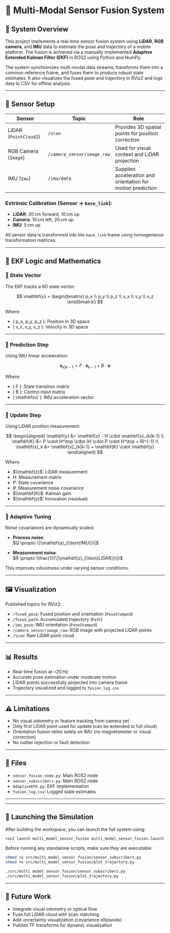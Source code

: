 # 🧠 Multi-Modal Sensor Fusion System

## 🚀 System Overview

This project implements a real-time sensor fusion system using **LiDAR**, **RGB camera**, and **IMU** data to estimate the pose and trajectory of a mobile platform. The fusion is achieved via a manually implemented **Adaptive Extended Kalman Filter (EKF)** in ROS2 using Python and NumPy.

The system synchronizes multi-modal data streams, transforms them into a common reference frame, and fuses them to produce robust state estimates. It also visualizes the fused pose and trajectory in RViz2 and logs data to CSV for offline analysis.

---

## 🎯 Sensor Setup

| Sensor | Topic | Role |
|--------|-------|------|
| LiDAR (`PointCloud2`) | `/scan` | Provides 3D spatial points for position correction |
| RGB Camera (`Image`) | `/camera_sensor/image_raw` | Used for visual context and LiDAR projection |
| IMU (`Imu`) | `/imu/data` | Supplies acceleration and orientation for motion prediction |

### Extrinsic Calibration (Sensor → `base_link`):

- **LiDAR**: 20 cm forward, 10 cm up  
- **Camera**: 10 cm left, 20 cm up  
- **IMU**: 5 cm up  

All sensor data is transformed into the `base_link` frame using homogeneous transformation matrices.

---

## 🧮 EKF Logic and Mathematics

### 🔸 State Vector

The EKF tracks a 6D state vector:

$$
\mathbf{x} = 
\begin{bmatrix}
p_x \\
p_y \\
p_z \\
v_x \\
v_y \\
v_z
\end{bmatrix}
$$

Where:

- \( p_x, p_y, p_z \): Position in 3D space  
- \( v_x, v_y, v_z \): Velocity in 3D space  

---

### 🔸 Prediction Step

Using IMU linear acceleration:

$$
\mathbf{x}_{k|k-1} = F \cdot \mathbf{x}_{k-1} + B \cdot \mathbf{u}
$$

Where:

- \( F \): State transition matrix  
- \( B \): Control input matrix  
- \( \mathbf{u} \): IMU acceleration vector  

---

### 🔸 Update Step

Using LiDAR position measurement:

$$
\begin{aligned}
\mathbf{y} &= \mathbf{z} - H \cdot \mathbf{x}_{k|k-1} \\
\mathbf{K} &= P \cdot H^\top \cdot (H \cdot P \cdot H^\top + R)^{-1} \\
\mathbf{x}_k &= \mathbf{x}_{k|k-1} + \mathbf{K} \cdot \mathbf{y}
\end{aligned}
$$

Where:

- $\\mathbf{z}$: LiDAR measurement  
- $H$: Measurement matrix  
- $P$: State covariance  
- $R$: Measurement noise covariance  
- $\\mathbf{K}$: Kalman gain  
- $\\mathbf{y}$: Innovation (residual)

---

### 🔸 Adaptive Tuning

Noise covariances are dynamically scaled:

- **Process noise**:  
  $Q \propto \|\\mathbf{a}_{\\text{IMU}}\|$

- **Measurement noise**:  
  $R \propto \\frac{1}{\|\\mathbf{z}_{\\text{LiDAR}}\|}$


This improves robustness under varying sensor conditions.

---

## 🖼️ Visualization

Published topics for RViz2:

- `/fused_pose`: Fused position and orientation (`PoseStamped`)  
- `/fused_path`: Accumulated trajectory (`Path`)  
- `/imu_pose`: IMU orientation (`PoseStamped`)  
- `/camera_sensor/image_raw`: RGB image with projected LiDAR points  
- `/scan`: Raw LiDAR point cloud  

---

## 📊 Results

- Real-time fusion at ~20 Hz  
- Accurate pose estimation under moderate motion  
- LiDAR points successfully projected into camera frame  
- Trajectory visualized and logged to `fusion_log.csv`  

---

## ⚠️ Limitations

- No visual odometry or feature tracking from camera yet  
- Only first LiDAR point used for update (can be extended to full cloud)  
- Orientation fusion relies solely on IMU (no magnetometer or visual correction)  
- No outlier rejection or fault detection  

---

## 📁 Files

- `sensor_fusion_node.py`: Main ROS2 node  
- `sensor_subscribers.py`: Main ROS2 node  
- `AdaptiveEFK.py`: EKF implementation  
- `fusion_log.csv`: Logged state estimates  

---

---

## 🚀 Launching the Simulation

After building the workspace, you can launch the full system using:

```bash
ros2 launch multi_model_sensor_fusion multi_model_sensor_fusion.launch.py
```

Before running any standalone scripts, make sure they are executable:
```bash
chmod +x src/multi_model_sensor_fusion/sensor_subscribers.py
chmod +x src/multi_model_sensor_fusion/plot_trajectory.py
```

```bash
./src/multi_model_sensor_fusion/sensor_subscribers.py
./src/multi_model_sensor_fusion/plot_trajectory.py
```

---

## 🧪 Future Work

- Integrate visual odometry or optical flow  
- Fuse full LiDAR cloud with scan matching  
- Add uncertainty visualization (covariance ellipsoids)  
- Publish TF transforms for dynamic visualization  
